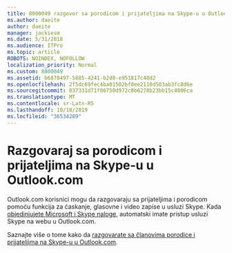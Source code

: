 ```yaml
---
title: 8000049 razgovor sa porodicom i prijateljima na Skype-u u Outlook.com
ms.author: daeite
author: daeite
manager: jackiesm
ms.date: 5/31/2018
ms.audience: ITPro
ms.topic: article
ROBOTS: NOINDEX, NOFOLLOW
localization_priority: Normal
ms.custom: 8000049
ms.assetid: b6878497-5885-4241-b2d0-e951817c48d2
ms.openlocfilehash: 2f5dc69fec4ba01502bf0ee2110d503ab3fc8d6e
ms.sourcegitcommit: 037331d71f06750d972c0b6278b23bb15c4806ca
ms.translationtype: MT
ms.contentlocale: sr-Latn-RS
ms.lasthandoff: 10/18/2019
ms.locfileid: "36534289"
---
```

# <a name="talk-to-family-and-friends-on-skype-in-outlookcom"></a>Razgovaraj sa porodicom i prijateljima na Skype-u u Outlook.com

Outlook.com korisnici mogu da razgovaraju sa prijateljima i porodicom pomoću funkcija za ćaskanje, glasovne i video zapise u usluzi Skype. Kada [objedinjujete Microsoft i Skype naloge](https://go.microsoft.com/fwlink/p/?linkid=2001101&amp;clcid=0x409), automatski imate pristup usluzi Skype na webu u Outlook.com.
  
Saznajte više o tome kako da [razgovarate sa članovima porodice i prijateljima na Skype-u u Outlook.com](https://go.microsoft.com/fwlink/p/?linkid=2001407&amp;clcid=0x409).
  

